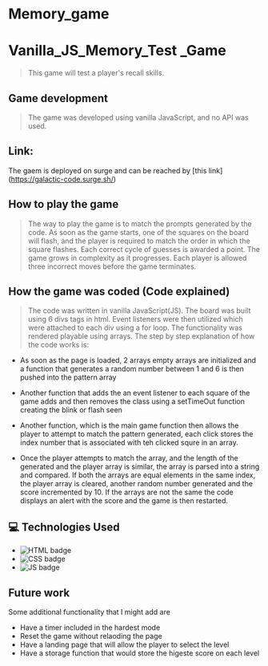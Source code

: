 # Memory_game

# Vanilla_JS_Memory_Test \_Game

> This game will test a player's recall skills.

## Game development

> The game was developed using vanilla JavaScript, and no API was used.

## Link:

The gaem is deployed on surge and can be reached by [this link] (https://galactic-code.surge.sh/)

## How to play the game

> The way to play the game is to match the prompts generated by the code. As soon as the game starts, one of the squares on the board will flash, and the player is required to match the order in which the square flashes. Each correct cycle of guesses is awarded a point. The game grows in complexity as it progresses. Each player is allowed three incorrect moves before the game terminates.

## How the game was coded (Code explained)

> The code was written in vanilla JavaScript(JS). The board was built using 6 divs tags in html. Event listeners were then utilized which were attached to each div using a for loop. The functionality was rendered playable using arrays. The step by step explanation of how the code works is:

- As soon as the page is loaded, 2 arrays empty arrays are initialized and a function that generates a random number between 1 and 6 is then pushed into the pattern array

- Another function that adds the an event listener to each square of the game adds and then removes the class using a setTimeOut function creating the blink or flash seen

- Another function, which is the main game function then allows the player to attempt to match the pattern generated, each click stores the index number that is associated with teh clicked squre in an array.

- Once the player attempts to match the array, and the length of the generated and the player array is similar, the array is parsed into a string and compared. If both the arrays are equal elements in the same index, the player array is cleared, another random number generated and the score incremented by 10. If the arrays are not the same the code displays an alert with the score and the game is then restarted.

## :computer: Technologies Used

- ![HTML badge](https://img.shields.io/badge/HTML5-E34F26?style=for-the-badge&logo=html5&logoColor=white)
- ![CSS badge](https://img.shields.io/badge/CSS3-1572B6?style=for-the-badge&logo=css3&logoColor=white)
- ![JS badge](https://img.shields.io/badge/JavaScript-323330?style=for-the-badge&logo=javascript&logoColor=F7DF1E)

## Future work

Some additional functionality that I might add are

- Have a timer included in the hardest mode
- Reset the game without relaoding the page
- Have a landing page that will allow the player to select the level
- Have a storage function that would store the higeste score on each level
